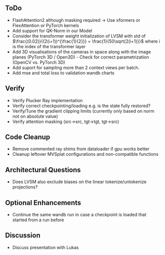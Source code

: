## ToDo

- FlashAttention2 although masking required -> Use xformers or FlexAttention or PyTorch kernels
- Add support for QK-Norm in our Model
- Consider the transformer weight initialization of LVSM with std of $\frac{(0.02)}{(2(i+1))^{\frac{1}{2}}} = \frac{1}{50\sqrt{2(i+1)}}$ where $i$ is the index of the transformer layer
- Add 3D visualisations of the cameras in space along with the image planes (PyTorch 3D / Open3D) - Check for correct parametrization (OpenCV vs. PyTorch 3D)
- Add suport for sampling more than 2 context views per batch.
- Add mse and total loss to validation wandb charts

## Verify
- Verify Plucker Ray implementation
- Verify correct checkpointing/loading e.g. is the state fully restored?
- Verify/Tune the gradient clipping limits (currently only based on norm not on absolute value)
- Verify attention masking (src->src, tgt->tgt, tgt->src)

## Code Cleanup
- Remove commented ray shims from dataloader if gpu works better
- Cleanup leftover MVSplat configurations and non-compatible functions

## Architectural Questions
- Does LVSM also exclude biases on the linear tokenize/untokenize projections?

## Optional Enhancements
- Continue the same wandb run in case a checkpoint is loaded that started from a run before

## Discussion
- Discuss presentation with Lukas